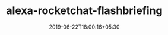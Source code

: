 ---
title: "alexa-rocketchat-flashbriefing"
date: 2019-06-22T18:00:16+05:30
type: "organisations"
org_name: "Rocket.Chat"
repo_desc: "Anywhere anytime Alexa flash briefing publishing - powered by Rocket.Chat"
repo_link: https://github.com/RocketChat/alexa-rocketchat-flashbriefing
---